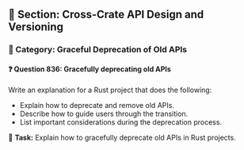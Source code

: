 ## 📘 Section: Cross-Crate API Design and Versioning  
### 🔹 Category: Graceful Deprecation of Old APIs  
#### ❓ Question 836: Gracefully deprecating old APIs

Write an explanation for a Rust project that does the following:

- Explain how to deprecate and remove old APIs.
- Describe how to guide users through the transition.
- List important considerations during the deprecation process.

🔧 **Task:** Explain how to gracefully deprecate old APIs in Rust projects.
